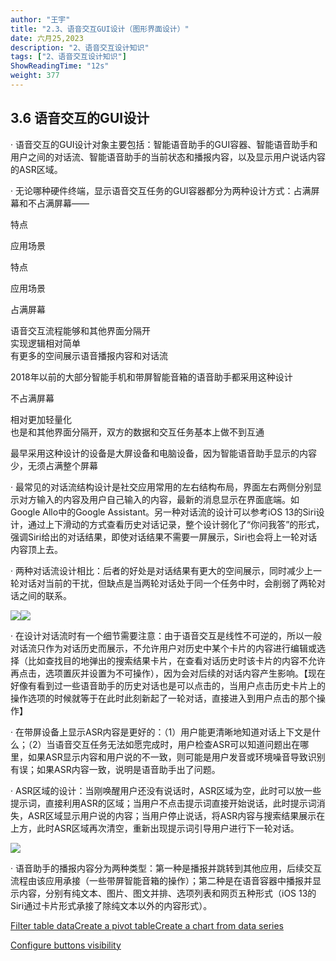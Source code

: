 ```yaml
---
author: "王宇"
title: "2.3、语音交互GUI设计（图形界面设计）"
date: 六月25,2023
description: "2、语音交互设计知识"
tags: ["2、语音交互设计知识"]
ShowReadingTime: "12s"
weight: 377
---
```

  

3.6 语音交互的GUI设计
--------------

· 语音交互的GUI设计对象主要包括：智能语音助手的GUI容器、智能语音助手和用户之间的对话流、智能语音助手的当前状态和播报内容，以及显示用户说话内容的ASR区域。

· 无论哪种硬件终端，显示语音交互任务的GUI容器都分为两种设计方式：占满屏幕和不占满屏幕——

  

特点

应用场景

  

特点

应用场景

占满屏幕

语音交互流程能够和其他界面分隔开  
实现逻辑相对简单  
有更多的空间展示语音播报内容和对话流

2018年以前的大部分智能手机和带屏智能音箱的语音助手都采用这种设计

不占满屏幕

相对更加轻量化  
也是和其他界面分隔开，双方的数据和交互任务基本上做不到互通

最早采用这种设计的设备是大屏设备和电脑设备，因为智能语音助手显示的内容少，无须占满整个屏幕

· 最常见的对话流结构设计是社交应用常用的左右结构布局，界面左右两侧分别显示对方输入的内容及用户自己输入的内容，最新的消息显示在界面底端。如Google Allo中的Google Assistant。另一种对话流的设计可以参考iOS 13的Siri设计，通过上下滑动的方式查看历史对话记录，整个设计弱化了“你问我答”的形式，强调Siri给出的对话结果，即使对话结果不需要一屏展示，Siri也会将上一轮对话内容顶上去。

· 两种对话流设计相比：后者的好处是对话结果有更大的空间展示，同时减少上一轮对话对当前的干扰，但缺点是当两轮对话处于同一个任务中时，会削弱了两轮对话之间的联系。

![](/download/attachments/105255143/image2023-6-25_9-48-35.png?version=1&modificationDate=1687657716120&api=v2)![](/download/attachments/105255143/image2023-6-25_9-48-49.png?version=1&modificationDate=1687657730053&api=v2)

· 在设计对话流时有一个细节需要注意：由于语音交互是线性不可逆的，所以一般对话流只作为对话历史而展示，不允许用户对历史中某个卡片的内容进行编辑或选择（比如查找目的地弹出的搜索结果卡片，在查看对话历史时该卡片的内容不允许再点击，选项置灰并设置为不可操作），因为会对后续的对话内容产生影响。【现在好像有看到过一些语音助手的历史对话也是可以点击的，当用户点击历史卡片上的操作选项的时候就等于在此时此刻新起了一轮对话，直接进入到用户点击的那个操作】

· 在带屏设备上显示ASR内容是更好的：（1）用户能更清晰地知道对话上下文是什么；（2）当语音交互任务无法如愿完成时，用户检查ASR可以知道问题出在哪里，如果ASR显示内容和用户说的不一致，则可能是用户发音或环境噪音导致识别有误；如果ASR内容一致，说明是语音助手出了问题。

· ASR区域的设计：当刚唤醒用户还没有说话时，ASR区域为空，此时可以放一些提示词，直接利用ASR的区域；当用户不点击提示词直接开始说话，此时提示词消失，ASR区域显示用户说的内容；当用户停止说话，将ASR内容与搜索结果展示在上方，此时ASR区域再次清空，重新出现提示词引导用户进行下一轮对话。

![](/download/attachments/105255143/image2023-6-25_9-49-3.png?version=1&modificationDate=1687657743311&api=v2)

· 语音助手的播报内容分为两种类型：第一种是播报并跳转到其他应用，后续交互流程由该应用承接（一些带屏智能音箱的操作）；第二种是在语音容器中播报并显示内容，分别有纯文本、图片、图文并排、选项列表和网页五种形式（iOS 13的Siri通过卡片形式承接了除纯文本以外的内容形式）。

[Filter table data](#)[Create a pivot table](#)[Create a chart from data series](#)

[Configure buttons visibility](/users/tfac-settings.action)